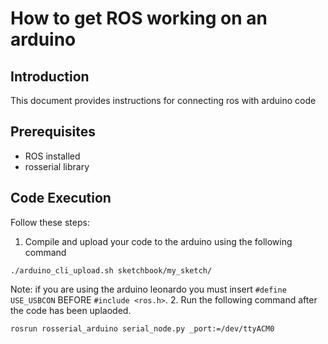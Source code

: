 # How to get ROS working on an arduino

## Introduction

This document provides instructions for connecting ros with arduino code

## Prerequisites

- ROS installed
- rosserial library 

## Code Execution

Follow these steps:

1. Compile and upload your code to the arduino using the following command
```
./arduino_cli_upload.sh sketchbook/my_sketch/
```
Note: if you are using the arduino leonardo you must insert `#define USE_USBCON` BEFORE `#include <ros.h>`.
2. Run the following command after the code has been uplaoded.  
```
rosrun rosserial_arduino serial_node.py _port:=/dev/ttyACM0
```
